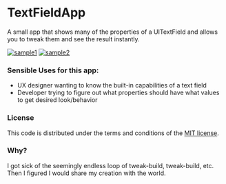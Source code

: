 TextFieldApp
============

A small app that shows many of the properties of a UITextField and allows you to tweak them and see the result instantly.

[![sample1](https://raw.github.com/CutFlame/TextFieldApp/master/ScreenShots/shot1.png)](https://raw.github.com/CutFlame/TextFieldApp/master/ScreenShots/shot1.png)
[![sample2](https://raw.github.com/CutFlame/TextFieldApp/master/ScreenShots/shot2.png)](https://raw.github.com/CutFlame/TextFieldApp/master/ScreenShots/shot2.png)

### Sensible Uses for this app: ###

* UX designer wanting to know the built-in capabilities of a text field
* Developer trying to figure out what properties should have what values to get desired look/behavior

### License ###

This code is distributed under the terms and conditions of the [MIT license](LICENSE). 

### Why? ###

I got sick of the seemingly endless loop of tweak-build, tweak-build, etc. Then I figured I would share my creation with the world.
